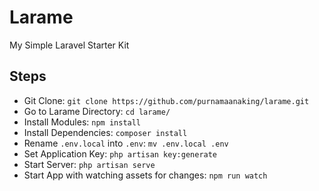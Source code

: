 # Larame

My Simple Laravel Starter Kit

## Steps

-   Git Clone: `git clone https://github.com/purnamaanaking/larame.git`
-   Go to Larame Directory: `cd larame/`
-   Install Modules: `npm install`
-   Install Dependencies: `composer install`
-   Rename `.env.local` into `.env`: `mv .env.local .env`
-   Set Application Key: `php artisan key:generate`
-   Start Server: `php artisan serve`
-   Start App with watching assets for changes: `npm run watch`
